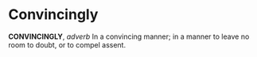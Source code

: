 # Convincingly

**CONVINCINGLY**, _adverb_ In a convincing manner; in a manner to leave no room to doubt, or to compel assent.